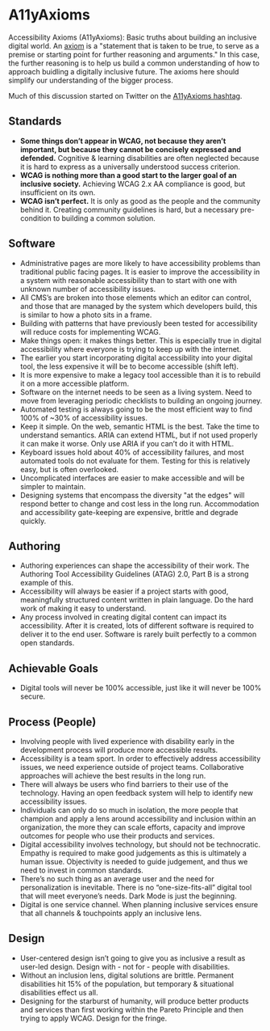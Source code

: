 # A11yAxioms
Accessibility Axioms (A11yAxioms): Basic truths about building an inclusive digital world. An [axiom](https://en.wikipedia.org/wiki/Axiom) is a "statement that is taken to be true, to serve as a premise or starting point for further reasoning and arguments." In this case, the further reasoning is to help us build a common understanding of how to approach buidling a digitally inclusive future. The axioms here should simplify our understanding of the bigger process. 

Much of this discussion started on Twitter on the [A11yAxioms hashtag](https://twitter.com/hashtag/A11yAxiom).

## Standards
- **Some things don’t appear in WCAG, not because they aren’t important, but because they cannot be concisely expressed and defended.** Cognitive & learning disabilities are often neglected because it is hard to express as a universally understood success criterion. 
- **WCAG is nothing more than a good start to the larger goal of an inclusive society.** Achieving WCAG 2.x AA compliance is good, but insufficient on its own. 
- **WCAG isn’t perfect.** It is only as good as the people and the community behind it. Creating community guidelines is hard, but a necessary pre-condition to building a common solution. 

## Software
- Administrative pages are more likely to have accessibility problems than traditional public facing pages.
It is easier to improve the accessibility in a system with reasonable accessibility than to start with one with unknown number of accessibility issues. 
- All CMS’s are broken into those elements which an editor can control, and those that are managed by the system which developers build, this is similar to how a photo sits in a frame. 
- Building with patterns that have previously been tested for accessibility will reduce costs for implementing WCAG. 
- Make things open: it makes things better. This is especially true in digital accessibility where everyone is trying to keep up with the internet. 
- The earlier you start incorporating digital accessibility into your digital tool, the less expensive it will be to become accessible (shift left).
- It is more expensive to make a legacy tool accessible than it is to rebuild it on a more accessible platform.
- Software on the internet needs to be seen as a living system. Need to move from leveraging periodic checklists to building an ongoing journey.
- Automated testing is always going to be the most efficient way to find 100% of ~30% of accessibility issues. 
- Keep it simple. On the web, semantic HTML is the best. Take the time to understand semantics. ARIA can extend HTML, but if not used properly it can make it worse. Only use ARIA if you can’t do it with HTML.
- Keyboard issues hold about 40% of accessibility failures, and most automated tools do not evaluate for them. Testing for this is relatively easy, but is often overlooked. 
- Uncomplicated interfaces are easier to make accessible and will be simpler to maintain. 
- Designing systems that encompass the diversity "at the edges" will respond better to change and cost less in the long run. Accommodation and accessibility gate-keeping are expensive, brittle and degrade quickly. 

## Authoring
- Authoring experiences can shape the accessibility of their work. The Authoring Tool Accessibility Guidelines (ATAG) 2.0, Part B is a strong example of this.
- Accessibility will always be easier if a project starts with good, meaningfully structured content written in plain language. Do the hard work of making it easy to understand. 
- Any process involved in creating digital content can impact its accessibility. After it is created, lots of different software is required to deliver it to the end user. Software is rarely built perfectly to a common open standards.

## Achievable Goals
- Digital tools will never be 100% accessible, just like it will never be 100% secure. 

## Process (People)
- Involving people with lived experience with disability early in the development process will produce more accessible results.
- Accessibility is a team sport. In order to effectively address accessibility issues, we need experience outside of project teams. Collaborative approaches will achieve the best results in the long run.
- There will always be users who find barriers to their use of the technology. Having an open feedback system will help to identify new accessibility issues. 
- Individuals can only do so much in isolation, the more people that champion and apply a lens around accessibility and inclusion within an organization, the more they can scale efforts, capacity and improve outcomes for people who use their products and services.
- Digital accessibility involves technology, but should not be technocratic. Empathy is required to make good judgements as this is ultimately a human issue. Objectivity is needed to guide judgement, and thus we need to invest in common standards. 
- There’s no such thing as an average user and the need for personalization is inevitable. There is no “one-size-fits-all” digital tool that will meet everyone’s needs. Dark Mode is just the beginning.
- Digital is one service channel. When planning inclusive services ensure that all channels & touchpoints apply an inclusive lens.

## Design
- User-centered design isn’t going to give you as inclusive a result as user-led design. Design with - not for - people with disabilities. 
- Without an inclusion lens, digital solutions are brittle. Permanent disabilities hit 15% of the population, but temporary & situational disabilities effect us all. 
- Designing for the starburst of humanity, will produce better products and services than first working within the Pareto Principle and then trying to apply WCAG. Design for the fringe.
